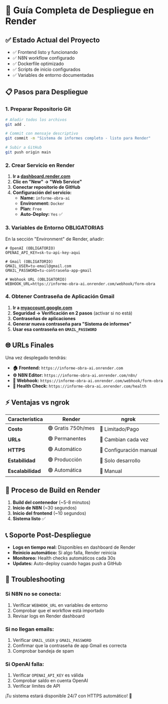 # 🚀 Guía Completa de Despliegue en Render

## ✅ Estado Actual del Proyecto
- ✅ Frontend listo y funcionando
- ✅ N8N workflow configurado  
- ✅ Dockerfile optimizado
- ✅ Scripts de inicio configurados
- ✅ Variables de entorno documentadas

## 📋 Pasos para Despliegue

### 1. Preparar Repositorio Git
```bash
# Añadir todos los archivos
git add .

# Commit con mensaje descriptivo
git commit -m "Sistema de informes completo - listo para Render"

# Subir a GitHub
git push origin main
```

### 2. Crear Servicio en Render

1. **Ir a [dashboard.render.com](https://dashboard.render.com)**
2. **Clic en "New" → "Web Service"**
3. **Conectar repositorio de GitHub**
4. **Configuración del servicio:**
   - **Name:** `informe-obra-ai`
   - **Environment:** `Docker`
   - **Plan:** `Free`
   - **Auto-Deploy:** `Yes` ✅

### 3. Variables de Entorno OBLIGATORIAS

En la sección "Environment" de Render, añadir:

```env
# OpenAI (OBLIGATORIO)
OPENAI_API_KEY=sk-tu-api-key-aqui

# Gmail (OBLIGATORIO) 
GMAIL_USER=tu-email@gmail.com
GMAIL_PASSWORD=tu-contraseña-app-gmail

# Webhook URL (OBLIGATORIO)
WEBHOOK_URL=https://informe-obra-ai.onrender.com/webhook/form-obra
```

### 4. Obtener Contraseña de Aplicación Gmail

1. **Ir a [myaccount.google.com](https://myaccount.google.com)**
2. **Seguridad → Verificación en 2 pasos** (activar si no está)
3. **Contraseñas de aplicaciones**
4. **Generar nueva contraseña para "Sistema de informes"**
5. **Usar esa contraseña en `GMAIL_PASSWORD`**

## 🌐 URLs Finales

Una vez desplegado tendrás:

- **🏠 Frontend:** `https://informe-obra-ai.onrender.com`
- **⚙️ N8N Editor:** `https://informe-obra-ai.onrender.com/n8n/`
- **🔗 Webhook:** `https://informe-obra-ai.onrender.com/webhook/form-obra`
- **💾 Health Check:** `https://informe-obra-ai.onrender.com/health`

## ⚡ Ventajas vs ngrok

| Característica | Render | ngrok |
|---|---|---|
| **Costo** | 🟢 Gratis 750h/mes | 🔴 Limitado/Pago |
| **URLs** | 🟢 Permanentes | 🔴 Cambian cada vez |
| **HTTPS** | 🟢 Automático | 🔴 Configuración manual |
| **Estabilidad** | 🟢 Producción | 🔴 Solo desarrollo |
| **Escalabilidad** | 🟢 Automática | 🔴 Manual |

## 🎯 Proceso de Build en Render

1. **Build del contenedor** (~5-8 minutos)
2. **Inicio de N8N** (~30 segundos)
3. **Inicio del frontend** (~10 segundos)
4. **Sistema listo** ✅

## 📞 Soporte Post-Despliegue

- **Logs en tiempo real:** Disponibles en dashboard de Render
- **Reinicio automático:** Si algo falla, Render reinicia
- **Monitoreo:** Health checks automáticos cada 30s
- **Updates:** Auto-deploy cuando hagas push a GitHub

## 🔧 Troubleshooting

### Si N8N no se conecta:
1. Verificar `WEBHOOK_URL` en variables de entorno
2. Comprobar que el workflow está importado
3. Revisar logs en Render dashboard

### Si no llegan emails:
1. Verificar `GMAIL_USER` y `GMAIL_PASSWORD`
2. Confirmar que la contraseña de app Gmail es correcta
3. Comprobar bandeja de spam

### Si OpenAI falla:
1. Verificar `OPENAI_API_KEY` es válida
2. Comprobar saldo en cuenta OpenAI
3. Verificar límites de API

¡Tu sistema estará disponible 24/7 con HTTPS automático! 🎉
